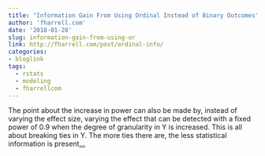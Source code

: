 ```yaml
---
title: "Information Gain From Using Ordinal Instead of Binary Outcomes"
author: 'fharrell.com'
date: '2018-01-28'
slug: information-gain-from-using-or
link: http://fharrell.com/post/ordinal-info/
categories:
- bloglink
tags:
  - rstats
  - modeling
  - fharrellcom
---
```


The point about the increase in power can also be made by, instead of varying the effect size, varying the effect that can be detected with a fixed power of 0.9 when the degree of granularity in Y is increased. This is all about breaking ties in Y. The more ties there are, the less statistical information is present[... <i class="fas fa-external-link-alt"></i>](http://fharrell.com/post/ordinal-info/)

